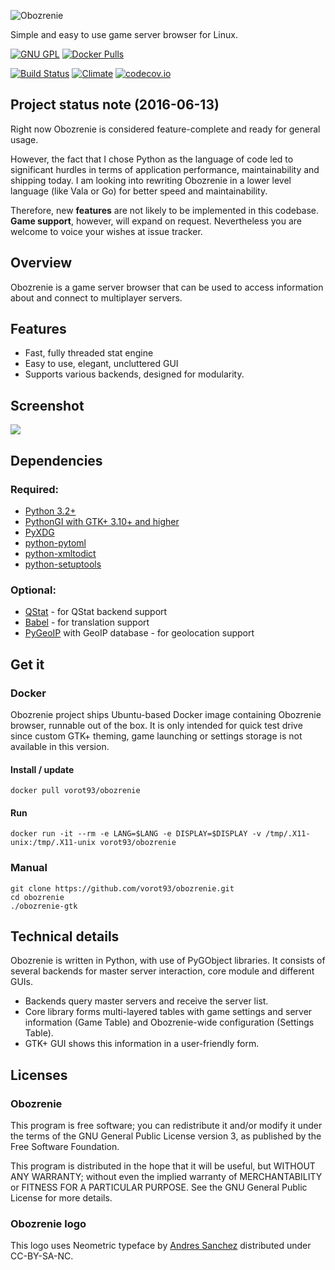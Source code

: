 ![Obozrenie](https://cdn.rawgit.com/vorot93/obozrenie/master/assets/icons/hicolor/scalable/apps/obozrenie.svg)

Simple and easy to use game server browser for Linux.

[![GNU GPL](https://img.shields.io/badge/license-GPL-brightgreen.svg)](https://gnu.org/licenses/gpl.html)
[![Docker Pulls](https://img.shields.io/docker/pulls/vorot93/obozrenie.svg)](https://hub.docker.com/r/vorot93/obozrenie/)

[![Build Status](https://img.shields.io/travis/vorot93/obozrenie.svg)](https://travis-ci.org/vorot93/obozrenie)
[![Climate](https://img.shields.io/codeclimate/github/vorot93/obozrenie.svg)](https://codeclimate.com/github/vorot93/obozrenie)
[![codecov.io](https://img.shields.io/codecov/c/github/vorot93/obozrenie.svg)](https://codecov.io/github/vorot93/obozrenie)

## Project status note (2016-06-13)
Right now Obozrenie is considered feature-complete and ready for general usage.

However, the fact that I chose Python as the language of code led to significant hurdles in terms of application performance, maintainability and shipping today. I am looking into rewriting Obozrenie in a lower level language (like Vala or Go) for better speed and maintainability.

Therefore, new **features** are not likely to be implemented in this codebase. **Game support**, however, will expand on request. Nevertheless you are welcome to voice your wishes at issue tracker.

## Overview
Obozrenie is a game server browser that can be used to access information about and connect to multiplayer servers.

## Features
- Fast, fully threaded stat engine
- Easy to use, elegant, uncluttered GUI
- Supports various backends, designed for modularity.

## Screenshot
![](screenshot.png)

## Dependencies
### Required:
- [Python 3.2+](https://python.org)
- [PythonGI with GTK+ 3.10+ and higher](https://wiki.gnome.org/Projects/PyGObject)
- [PyXDG](http://freedesktop.org/Software/pyxdg)
- [python-pytoml](https://github.com/avakar/pytoml)
- [python-xmltodict](https://github.com/martinblech/xmltodict)
- [python-setuptools](http://pypi.python.org/pypi/setuptools)

### Optional:
- [QStat](https://github.com/multiplay/qstat) - for QStat backend support
- [Babel](http://babel.pocoo.org) - for translation support
- [PyGeoIP](https://github.com/appliedsec/pygeoip) with GeoIP database - for geolocation support

## Get it
### Docker
Obozrenie project ships Ubuntu-based Docker image containing Obozrenie browser, runnable out of the box. It is only intended for quick test drive since custom GTK+ theming, game launching or settings storage is not available in this version.
#### Install / update
    docker pull vorot93/obozrenie
#### Run
    docker run -it --rm -e LANG=$LANG -e DISPLAY=$DISPLAY -v /tmp/.X11-unix:/tmp/.X11-unix vorot93/obozrenie
### Manual
    git clone https://github.com/vorot93/obozrenie.git
    cd obozrenie
    ./obozrenie-gtk

## Technical details
Obozrenie is written in Python, with use of PyGObject libraries. It consists of several backends for master server interaction, core module and different GUIs.

* Backends query master servers and receive the server list.
* Core library forms multi-layered tables with game settings and server information (Game Table) and Obozrenie-wide configuration (Settings Table).
* GTK+ GUI shows this information in a user-friendly form.

## Licenses
### Obozrenie
This program is free software; you can redistribute it and/or modify it under the terms of the GNU General Public License version 3, as published by the Free Software Foundation.

This program is distributed in the hope that it will be useful, but WITHOUT ANY WARRANTY; without even the implied warranty of MERCHANTABILITY or FITNESS FOR A PARTICULAR PURPOSE. See the GNU General Public License for more details.

### Obozrenie logo
This logo uses Neometric typeface by [Andres Sanchez](http://andresl.tumblr.com) distributed under CC-BY-SA-NC.
